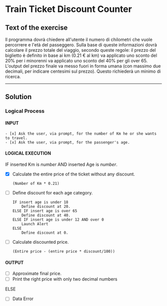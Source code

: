# Train Ticket Discount Counter

## Text of the exercise
Il programma dovrà chiedere all'utente il numero di chilometri che vuole percorrere e l'età del passeggero.
Sulla base di queste informazioni dovrà calcolare il prezzo totale del viaggio, secondo queste regole:
il prezzo del biglietto è definito in base ai km (0.21 € al km)
va applicato uno sconto del 20% per i minorenni
va applicato uno sconto del 40% per gli over 65.
L'output del prezzo finale va messo fuori in forma umana (con massimo due decimali, per indicare centesimi sul prezzo). Questo richiederà un minimo di ricerca.
___

## Solution 

### Logical Process

#### INPUT
    - [x] Ask the user, via prompt, for the number of Km he or she wants to travel.
    - [x] Ask the user, via prompt, for the passenger's age.

#### LOGICAL EXECUTION
IF inserted Km is *number* AND inserted Age is *number*.
   - [x] Calculate the entire price of the ticket without any discount.
       ```
       (Number of Km * 0.21)
       ```
   - [ ] Define discount for each age category.
       ```
       IF insert age is under 18
           Define discount at 20.
       ELSE IF insert age is over 65
           Define discount at 40.
       ELSE IF insert age is under 12 AND over 0
           Launch Alert
       ELSE 
           Define discount at 0.
       ```
   - [ ] Calculate discounted price.
       ```
       (Entire price - (entire price * discount/100))
       ```
   
   #### OUTPUT
   - [ ] Approximate final price.
   - [ ] Print the right price with only two decimal numbers

ELSE
   - [ ] Data Error
